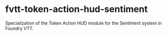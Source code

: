 # fvtt-token-action-hud-sentiment
Specialization of the Token Action HUD module for the Sentiment system in Foundry VTT.
